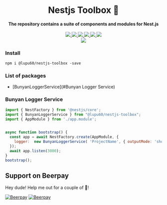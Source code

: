<div align="center">
  <h1>Nestjs Toolbox 🧰</h1>
</div>
<div align="center">
  <strong>The repository contains a suite of components and modules for Nest.js</strong>
</div>
<br />
<div align="center">
  <a href="https://travis-ci.org/lupu60/nestjs-toolbox">
    <img src="https://travis-ci.org/lupu60/nestjs-toolbox.svg?branch=master" />
  </a>
  <a href="#">
    <img src="https://img.shields.io/npm/l/@lupu60/nestjs-toolbox"  />
  </a>
  <a href="#">
    <img src="https://img.shields.io/github/languages/count/lupu60/nestjs-toolbox"/>
  </a>
  <a href="#">
    <img src="https://img.shields.io/github/search/lupu60/nestjs-toolbox/nestjs"/>
  </a>
  <a href="#">
    <img src="https://img.shields.io/github/languages/top/lupu60/nestjs-toolbox"/>
  </a>
   <a href="https://david-dm.org/lupu60/nestjs-toolbox">
    <img src="https://david-dm.org/lupu60/nestjs-toolbox.svg"  />
  </a>
  <br />
  <a href="https://nodei.co/npm/@lupu60/nestjs-toolbox/"><img src="https://nodei.co/npm/@lupu60/nestjs-toolbox.png?compact=true"></a>
</div>

### Install

```
npm i @lupu60/nestjs-toolbox -save
```

### List of packages
  * [BunyanLoggerService](#Bunyan Logger Service)


### Bunyan Logger Service

```js
import { NestFactory } from '@nestjs/core';
import { BunyanLoggerService } from "@lupu60/nestjs-toolbox";
import { AppModule } from './app.module';


async function bootstrap() {
  const app = await NestFactory.create(AppModule, {
    logger:  new BunyanLoggerService( 'ProjectName', { outputMode: 'short' })
  });
  await app.listen(3000);
}
bootstrap();
```


## Support on Beerpay

Hey dude! Help me out for a couple of :beers:!

[![Beerpay](https://beerpay.io/lupu60/nestjs-toolbox/badge.svg?style=beer-square)](https://beerpay.io/lupu60/nestjs-toolbox) [![Beerpay](https://beerpay.io/lupu60/nestjs-toolbox/make-wish.svg?style=flat-square)](https://beerpay.io/lupu60/nestjs-toolbox?focus=wish)
